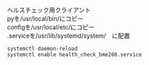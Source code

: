 ヘルスチェック用クライアント  
pyを/usr/local/bin/にコピー  
configを/usr/local/etc/にコピー  
.serviceを/usr/lib/systemd/system/　に配置  
```
systemctl daemon-reload  
systemctl enable health_check_bme280.service
```
